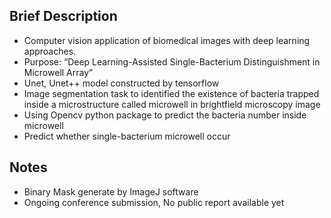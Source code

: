 ## Brief Description
- Computer vision application of biomedical images with deep learning approaches.
- Purpose: “Deep Learning-Assisted Single-Bacterium Distinguishment in Microwell Array”
- Unet, Unet++ model constructed by tensorflow 
- Image segmentation task to identified the existence of bacteria trapped inside a microstructure called microwell in brightfield microscopy image
- Using Opencv python package to predict the bacteria number inside microwell
- Predict whether single-bacterium microwell occur



## Notes
-  Binary Mask generate by ImageJ software
-  Ongoing conference submission, No public report available yet
